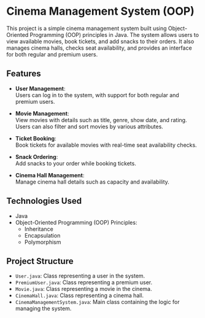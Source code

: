 # Cinema Management System (OOP)

This project is a simple cinema management system built using Object-Oriented Programming (OOP) principles in Java. The system allows users to view available movies, book tickets, and add snacks to their orders. It also manages cinema halls, checks seat availability, and provides an interface for both regular and premium users.

## Features

- **User Management**:  
  Users can log in to the system, with support for both regular and premium users.

- **Movie Management**:  
  View movies with details such as title, genre, show date, and rating. Users can also filter and sort movies by various attributes.

- **Ticket Booking**:  
  Book tickets for available movies with real-time seat availability checks.

- **Snack Ordering**:  
  Add snacks to your order while booking tickets.

- **Cinema Hall Management**:  
  Manage cinema hall details such as capacity and availability.

## Technologies Used

- Java
- Object-Oriented Programming (OOP) Principles:
  - Inheritance
  - Encapsulation
  - Polymorphism

## Project Structure

- `User.java`: Class representing a user in the system.
- `PremiumUser.java`: Class representing a premium user.
- `Movie.java`: Class representing a movie in the cinema.
- `CinemaHall.java`: Class representing a cinema hall.
- `CinemaManagementSystem.java`: Main class containing the logic for managing the system.
